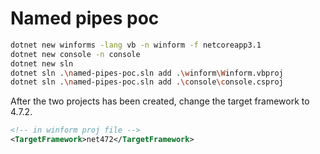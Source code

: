 # Named pipes poc

```sh
dotnet new winforms -lang vb -n winform -f netcoreapp3.1
dotnet new console -n console
dotnet new sln
dotnet sln .\named-pipes-poc.sln add .\winform\Winform.vbproj
dotnet sln .\named-pipes-poc.sln add .\console\console.csproj
```

After the two projects has been created, change the target framework to 4.7.2.

```xml
<!-- in winform proj file -->
<TargetFramework>net472</TargetFramework>
```